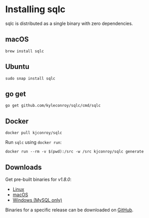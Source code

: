 # Installing sqlc

sqlc is distributed as a single binary with zero dependencies.

## macOS

```
brew install sqlc
```

## Ubuntu

```
sudo snap install sqlc
```

## go get

```
go get github.com/kyleconroy/sqlc/cmd/sqlc
```

## Docker

```
docker pull kjconroy/sqlc
```

Run `sqlc` using `docker run`:

```
docker run --rm -v $(pwd):/src -w /src kjconroy/sqlc generate
```

## Downloads

Get pre-built binaries for *v1.8.0*:

- [Linux](https://github.com/kyleconroy/sqlc/releases/download/v1.8.0/sqlc-v1.8.0-linux-amd64.tar.gz)
- [macOS](https://github.com/kyleconroy/sqlc/releases/download/v1.8.0/sqlc-v1.8.0-darwin-amd64.zip)
- [Windows (MySQL only)](https://github.com/kyleconroy/sqlc/releases/download/v1.8.0/sqlc-v1.8.0-windows-amd64.zip)

Binaries for a specific release can be downloaded on
[GitHub](https://github.com/kyleconroy/sqlc/releases).
